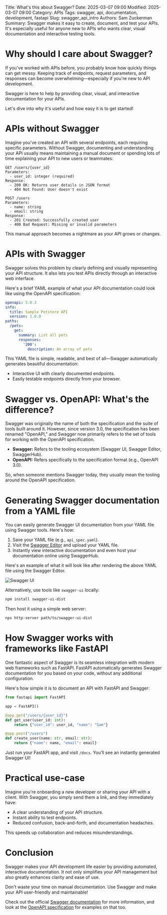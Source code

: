 Title: What's this about Swagger?
Date: 2025-03-07 09:00
Modified: 2025-03-07 09:00
Category: APIs
Tags: swagger, api, documentation, development, fastapi
Slug: swagger_api_intro
Authors: Sam Zuckerman
Summary: Swagger makes it easy to create, document, and test your APIs. It's especially useful for anyone new to APIs who wants clear, visual documentation and interactive testing tools.

# Why should I care about Swagger?

If you've worked with APIs before, you probably know how quickly things can get messy. Keeping track of endpoints, request parameters, and responses can become overwhelming—especially if you're new to API development.

Swagger is here to help by providing clear, visual, and interactive documentation for your APIs.

Let's dive into why it's useful and how easy it is to get started!

# APIs without Swagger

Imagine you've created an API with several endpoints, each requiring specific parameters. Without Swagger, documenting and understanding your API usually means maintaining a manual document or spending lots of time explaining your API to new users or teammates:

```
GET /users/{user_id}
Parameters:
  - user_id: integer (required)
Response:
  - 200 OK: Returns user details in JSON format
  - 404 Not Found: User doesn't exist

POST /users
Parameters:
  - name: string
  - email: string
Response:
  - 201 Created: Successfully created user
  - 400 Bad Request: Missing or invalid parameters
```

This manual approach becomes a nightmare as your API grows or changes.

# APIs with Swagger

Swagger solves this problem by clearly defining and visually representing your API structure. It also lets you test APIs directly through an interactive web interface.

Here's a brief YAML example of what your API documentation could look like using the OpenAPI specification:

```yaml
openapi: 3.0.3
info:
  title: Sample Petstore API
  version: 1.0.0
paths:
  /pets:
    get:
      summary: List all pets
      responses:
        '200':
          description: An array of pets
```

This YAML file is simple, readable, and best of all—Swagger automatically generates beautiful documentation:

- Interactive UI with clearly documented endpoints.
- Easily testable endpoints directly from your browser.

# Swagger vs. OpenAPI: What's the difference?

Swagger was originally the name of both the specification and the suite of tools built around it. However, since version 3.0, the specification has been renamed "OpenAPI," and Swagger now primarily refers to the set of tools for working with the OpenAPI specification.

- **Swagger:** Refers to the tooling ecosystem (Swagger UI, Swagger Editor, SwaggerHub).
- **OpenAPI:** Refers specifically to the specification format (e.g., OpenAPI 3.0).

So, when someone mentions Swagger today, they usually mean the tooling around the OpenAPI specification.

# Generating Swagger documentation from a YAML file

You can easily generate Swagger UI documentation from your YAML file using Swagger tools. Here's how:

1. Save your YAML file (e.g., `api_spec.yaml`).
2. Visit the [Swagger Editor](https://swagger.io/tools/swagger-editor/) and upload your YAML file.
3. Instantly view interactive documentation and even host your documentation online using SwaggerHub.


Here's an example of what it will look like after rendering the above YAML file using the Swagger Editor.

![Swagger UI]({static}/images/swagger_intro_api.png)

Alternatively, use tools like `swagger-ui` locally:

```bash
npm install swagger-ui-dist
```

Then host it using a simple web server:

```bash
npx http-server path/to/swagger-ui-dist
```

# How Swagger works with frameworks like FastAPI

One fantastic aspect of Swagger is its seamless integration with modern web frameworks such as FastAPI. FastAPI automatically generates Swagger documentation for you based on your code, without any additional configuration.

Here's how simple it is to document an API with FastAPI and Swagger:

```python
from fastapi import FastAPI

app = FastAPI()

@app.get("/users/{user_id}")
def get_user(user_id: int):
    return {"user_id": user_id, "name": "Sam"}

@app.post("/users")
def create_user(name: str, email: str):
    return {"name": name, "email": email}
```

Just run your FastAPI app, and visit `/docs`. You’ll see an instantly generated Swagger UI!

# Practical use-case

Imagine you're onboarding a new developer or sharing your API with a client. With Swagger, you simply send them a link, and they immediately have:

- A clear understanding of your API structure.
- Instant ability to test endpoints.
- Reduced confusion, back-and-forth, and documentation headaches.

This speeds up collaboration and reduces misunderstandings.

# Conclusion

Swagger makes your API development life easier by providing automated, interactive documentation. It not only simplifies your API management but also greatly enhances clarity and ease of use.

Don't waste your time on manual documentation. Use Swagger and make your API user-friendly and maintainable!

Check out the official [Swagger documentation](https://swagger.io/docs/) for more information, and look at the [OpenAPI specification](https://swagger.io/docs/specification/v3_0/basic-structure/) for examples on that too.  

